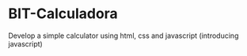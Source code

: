 # BIT-Calculadora
Develop a simple calculator using html, css and javascript (introducing javascript)
